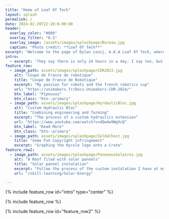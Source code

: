 ```yaml
---
title: "Home of Loaf Of Tech"
layout: splash
permalink: /
date: 2024-02-20T22:28:0-00:00
header:
  overlay_color: "#000"
  overlay_filter: "0.5"
  overlay_image: /assets/images/splashpage/Bureau.jpg
  caption: "Photo credit: **Loaf Of Tech**"
excerpt: "Welcome to the page of Dylan Looij, A.K.A Loaf Of Tech, where gadgets do not belong to the inspector"
intro: 
  - excerpt: 'They say there is only 24 hours in a day, I say too, but I use none of them to sleep -Loaf Of tech'
feature_row:
  - image_path: assets/images/splashpage/CDR2023.jpg
    alt: "Coupe de France de robotique"
    title: "Coupe de France de Robotique"
    excerpt: "My passion for robots and the french robotics cup"
    url: "https://unimakers.fr/Docs-Unimakers-CDR-2024/"
    btn_label: "Pipouuuu"
    btn_class: "btn--primary"
  - image_path: assets/images/splashpage/HyrdaulicBloc.jpg
    alt: "Custom Hydraulic Bloc"
    title: "Combining engineering and farming"
    excerpt: "The process of a custom hydraulics extension"
    url: "https://www.youtube.com/watch?v=dQw4w9WgXcQ"
    btn_label: "Read More"
    btn_class: "btn--primary"
  - image_path: assets/images/splashpage/ZeldaChest.jpg
    title: "Some Fun Copyright infringement"
    excerpt: "Graphing the Hyrule logo onto a Crate"
feature_row2:
  - image_path: assets/images/splashpage/PanneauxSolaires.jpg
    alt: "A Roof filed with solar pannels"
    title: "Solar pannel instalation"
    excerpt: "Follow the process of the custom instalation I have at my family home"
    url: "/skill-learning/Solar-Energy"

---
```


{% include feature_row id="intro" type="center" %}

{% include feature_row %}

{% include feature_row id="feature_row2" %}

